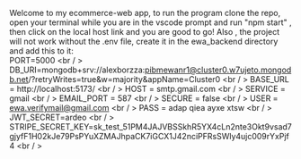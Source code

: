 Welcome to my ecommerce-web app, to run the program clone the repo, open your terminal while you are in the vscode prompt and run "npm start" , then click on the local host link and you are good to go!
Also , the project will not work without the .env file, create it in the ewa_backend directory and add this to it: 
<br> PORT=5000 <br / >
DB_URI=mongodb+srv://alexborzza:pibmewanr1@cluster0.w7ujeto.mongodb.net/?retryWrites=true&w=majority&appName=Cluster0 <br / >
BASE_URL = http://localhost:5173/  <br / >
HOST = smtp.gmail.com <br / >
SERVICE = gmail <br / >
EMAIL_PORT = 587 <br / >
SECURE = false <br / >
USER = ewa.verifymail@gmail.com <br / > 
PASS = adap qiea ayxe xtsw <br / >
JWT_SECRET=ardeo <br / >
STRIPE_SECRET_KEY=sk_test_51PM4JAJVBSSkhR5YX4cLn2nte3Okt9vsad7gjyfF1H02kJe79PsPYuXZMAJhpaCK7iGCX1J42nciPFRsSWly4ujc009rYxPjf4 <br / >
